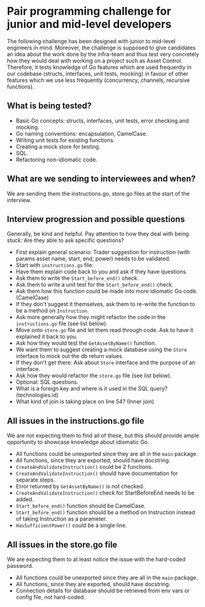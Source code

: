 # Pair programming challenge for junior and mid-level developers
The following challenge has been designed with junior to mid-level engineers in mind. Moreover, the challenge is supposed to give candidates an idea about the work done by the infra-team and thus test very concretely how they would deal with working on a project such as Asset Control. Therefore, it tests knowledge of Go features which are used frequently in our codebase (structs, interfaces, unit tests, mocking) in favour of other features which we use less frequently (concurrency, channels, recursive functions).

## What is being tested?
- Basic Go concepts: structs, interfaces, unit tests, error checking and mocking.
- Go naming conventions: encapsulation, CamelCase.
- Writing unit tests for existing functions.
- Creating a mock store for testing.
- SQL.
- Refactoring non-idiomatic code.

## What are we sending to interviewees and when?
We are sending them the instructions.go, store.go files at the start of the interview.

## Interview progression and possible questions
Generally, be kind and helpful. Pay attention to how they deal with being stuck: Are they able to ask specific questions?
- First explain general scenario: Trader suggestion for instruction (with params asset name, start, end, power) needs to be validated.
- Start with `instructions.go` file:
- Have them explain code back to you and ask if they have questions.
- Ask them to write the `Start_before_end()` check.
- Ask them to write a unit test for the `Start_before_end()` check.
- Ask them how this function could be made into more idiomatic Go code. (CamelCase)
- If they don't suggest it themselves, ask them to re-write the function to be a method on `Instruction`.
- Ask more generally how they might refactor the code in the `instructions.go` file (see list below).
- Move onto `store.go` file and let them read through code. Ask to have it explained it back to you.
- Ask how they would test the `GetAssetByName()` function.
- We want them to suggest creating a mock database using the `Store` interface to mock out the db return values.
- If they don't get there: Ask about `Store` interface and the purpose of an interface.
- Ask how they would refactor the `store.go` file (see list below).
- Optional: SQL questions.
- What is a foreign key and where is it used in the SQL query? (technologies.id)
- What kind of join is taking place on line 54? (Inner join)

## All issues in the instructions.go file
We are not expecting them to find all of these, but this should provide ample opportunity to showcase knowledge about idiomatic Go.
- All functions could be unexported since they are all in the `main` package.
- All functions, since they are exported, should have docstring.
- `CreateAndValidateInstruction()` could be 2 functions.
- `CreateAndValidateInstruction()` should have documentation for separate steps.
- Error returned by `GetAssetByName()` is not checked.
- `CreateAndValidateInstruction()` check for StartBeforeEnd needs to be added.
- `Start_before_end()` function should be CamelCase.
- `Start_before_end()` function should be a method on Instruction instead of taking Instruction as a parameter.
- `HasSufficientPower()` could be a single line.

## All issues in the store.go file
We are expecting them to at least notice the issue with the hard-coded password.
- All functions could be unexported since they are all in the `main` package.
- All functions, since they are exported, should have docstring.
- Connection details for database should be retrieved from env vars or config file, not hard-coded.
